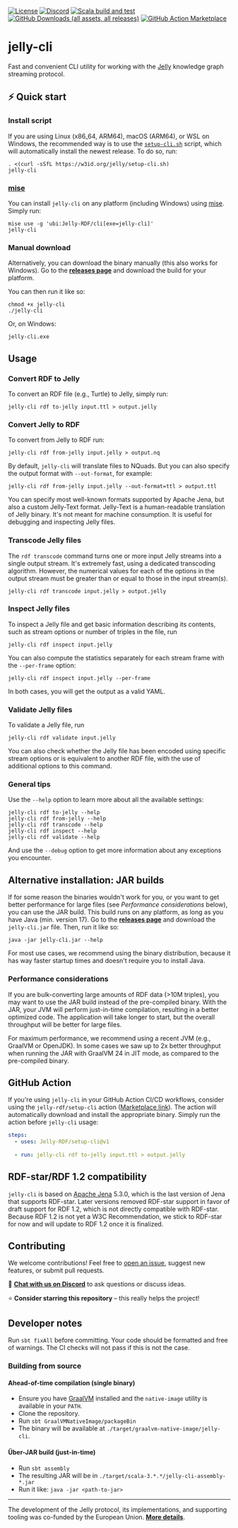[![License](https://img.shields.io/badge/License-Apache%202.0-blue.svg)](https://opensource.org/licenses/Apache-2.0) [![Discord](https://img.shields.io/discord/1333391881404420179?label=Discord%20chat)](https://discord.gg/A8sN5XwVa5) [![Scala build and test](https://github.com/Jelly-RDF/cli/actions/workflows/scala.yml/badge.svg)](https://github.com/Jelly-RDF/cli/actions/workflows/scala.yml) [![GitHub Downloads (all assets, all releases)](https://img.shields.io/github/downloads/Jelly-RDF/cli/total)](https://github.com/Jelly-RDF/cli/releases) [![GitHub Action Marketplace](https://img.shields.io/badge/GitHub%20Action-Marketplace-blue)](https://github.com/marketplace/actions/setup-jelly-cli)

# jelly-cli

Fast and convenient CLI utility for working with the [Jelly](https://jelly-rdf.github.io/dev/) knowledge graph streaming protocol.

## ⚡ Quick start

### Install script

If you are using Linux (x86_64, ARM64), macOS (ARM64), or WSL on Windows, the recommended way is to use the [`setup-cli.sh`](https://github.com/Jelly-RDF/cli/blob/main/install.sh) script, which will automatically install the newest release.
To do so, run:

```shell
. <(curl -sSfL https://w3id.org/jelly/setup-cli.sh)
jelly-cli
```

### [mise](https://mise.jdx.dev/getting-started.html)

You can install `jelly-cli` on any platform (including Windows) using [mise](https://mise.jdx.dev/getting-started.html). Simply run:

```shell
mise use -g 'ubi:Jelly-RDF/cli[exe=jelly-cli]'
jelly-cli
```

### Manual download

Alternatively, you can download the binary manually (this also works for Windows). Go to the **[releases page](https://github.com/Jelly-RDF/cli/releases/latest)** and download the build for your platform.

You can then run it like so:

```shell
chmod +x jelly-cli
./jelly-cli
```

Or, on Windows:

```shell
jelly-cli.exe
```

## Usage

### Convert RDF to Jelly

To convert an RDF file (e.g., Turtle) to Jelly, simply run:

```shell
jelly-cli rdf to-jelly input.ttl > output.jelly
```

### Convert Jelly to RDF

To convert from Jelly to RDF run:

```shell
jelly-cli rdf from-jelly input.jelly > output.nq
```

By default, `jelly-cli` will translate files to NQuads. 
But you can also specify the output format with `--out-format`, for example:

```shell
jelly-cli rdf from-jelly input.jelly --out-format=ttl > output.ttl
```

You can specify most well-known formats supported by Apache Jena, but also a custom Jelly-Text format. 
Jelly-Text is a human-readable translation of Jelly binary. It's not meant for machine consumption. It is useful for debugging and inspecting Jelly files.

### Transcode Jelly files

The `rdf transcode` command turns one or more input Jelly streams into a single output stream. It's extremely fast, using a dedicated transcoding algorithm. However, the numerical values for each of the options in the output stream must be greater than or equal to those in the input stream(s).

```shell
jelly-cli rdf transcode input.jelly > output.jelly
```

### Inspect Jelly files

To inspect a Jelly file and get basic information describing its contents, such as stream options or number of triples in the file, run

```shell
jelly-cli rdf inspect input.jelly
```

You can also compute the statistics separately for each stream frame with the `--per-frame` option:

```shell
jelly-cli rdf inspect input.jelly --per-frame
```

In both cases, you will get the output as a valid YAML.

### Validate Jelly files

To validate a Jelly file, run

```shell
jelly-cli rdf validate input.jelly
```

You can also check whether the Jelly file has been encoded using specific stream options or is equivalent to another RDF file, with the use of additional options to this command.

### General tips

Use the `--help` option to learn more about all the available settings:

```shell
jelly-cli rdf to-jelly --help
jelly-cli rdf from-jelly --help
jelly-cli rdf transcode --help
jelly-cli rdf inspect --help
jelly-cli rdf validate --help
```

And use the `--debug` option to get more information about any exceptions you encounter.

## Alternative installation: JAR builds

If for some reason the binaries wouldn't work for you, or you want to get better performance for large files (see *Performance considerations* below), you can use the JAR build. This build runs on any platform, as long as you have Java (min. version 17). Go to the **[releases page](https://github.com/Jelly-RDF/cli/releases/latest)** and download the `jelly-cli.jar` file. Then, run it like so:

```shell
java -jar jelly-cli.jar --help
```

For most use cases, we recommend using the binary distribution, because it has way faster startup times and doesn't require you to install Java.

### Performance considerations

If you are bulk-converting large amounts of RDF data (>10M triples), you may want to use the JAR build instead of the pre-compiled binary. With the JAR, your JVM will perform just-in-time compilation, resulting in a better optimized code. The application will take longer to start, but the overall throughput will be better for large files.

For maximum performance, we recommend using a recent JVM (e.g., GraalVM or OpenJDK). In some cases we saw up to 2x better throughput when running the JAR with GraalVM 24 in JIT mode, as compared to the pre-compiled binary.

## GitHub Action

If you're using `jelly-cli` in your GitHub Action CI/CD workflows, consider using the `jelly-rdf/setup-cli` action ([Marketplace link](https://github.com/marketplace/actions/setup-jelly-cli)). The action will automatically download and install the appropriate binary. Simply run the action before `jelly-cli` usage:

```yaml
steps:
  - uses: Jelly-RDF/setup-cli@v1
    
  - run: jelly-cli rdf to-jelly input.ttl > output.jelly
```

## RDF-star/RDF 1.2 compatibility

`jelly-cli` is based on [Apache Jena](https://jena.apache.org/) 5.3.0, which is the last version of Jena that supports RDF-star. Later versions removed RDF-star support in favor of draft support for RDF 1.2, which is not directly compatible with RDF-star. Because RDF 1.2 is not yet a W3C Recommendation, we stick to RDF-star for now and will update to RDF 1.2 once it is finalized.

## Contributing

We welcome contributions! Feel free to [open an issue](https://github.com/Jelly-RDF/cli/issues/new), suggest new features, or submit pull requests.

💬 [**Chat with us on Discord**](https://discord.gg/A8sN5XwVa5) to ask questions or discuss ideas.

⭐ **Consider starring this repository** – this really helps the project!

## Developer notes

Run `sbt fixAll` before committing. Your code should be formatted and free of warnings.
The CI checks will not pass if this is not the case.

### Building from source

#### Ahead-of-time compilation (single binary)

- Ensure you have [GraalVM](https://www.graalvm.org/) installed and the `native-image` utility is available in your `PATH`.
- Clone the repository.
- Run `sbt GraalVMNativeImage/packageBin`
- The binary will be available at `./target/graalvm-native-image/jelly-cli`.

#### Über-JAR build (just-in-time)

- Run `sbt assembly`
- The resulting JAR will be in `./target/scala-3.*.*/jelly-cli-assembly-*.jar`
- Run it like: `java -jar <path-to-jar>`

----

The development of the Jelly protocol, its implementations, and supporting tooling was co-funded by the European Union. **[More details](https://w3id.org/jelly/dev/licensing/projects)**.
